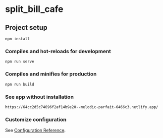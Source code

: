 # split_bill_cafe

## Project setup
```
npm install
```

### Compiles and hot-reloads for development
```
npm run serve
```

### Compiles and minifies for production
```
npm run build
```

### See app without installation
```
https://64cc2d5c74696f2af14b9e20--melodic-parfait-6466c3.netlify.app/
```

### Customize configuration
See [Configuration Reference](https://cli.vuejs.org/config/).
